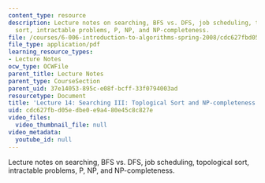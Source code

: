```yaml
---
content_type: resource
description: Lecture notes on searching, BFS vs. DFS, job scheduling, topological
  sort, intractable problems, P, NP, and NP-completeness.
file: /courses/6-006-introduction-to-algorithms-spring-2008/cdc627fbd05edbe0e9a480e45c8c827e_lec14.pdf
file_type: application/pdf
learning_resource_types:
- Lecture Notes
ocw_type: OCWFile
parent_title: Lecture Notes
parent_type: CourseSection
parent_uid: 37e14053-895c-e08f-bcff-33f0794003ad
resourcetype: Document
title: 'Lecture 14: Searching III: Toplogical Sort and NP-completeness'
uid: cdc627fb-d05e-dbe0-e9a4-80e45c8c827e
video_files:
  video_thumbnail_file: null
video_metadata:
  youtube_id: null
---
```

Lecture notes on searching, BFS vs. DFS, job scheduling, topological sort, intractable problems, P, NP, and NP-completeness.


